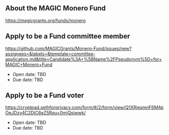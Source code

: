 ## About the MAGIC Monero Fund

https://magicgrants.org/funds/monero

## Apply to be a Fund committee member

https://github.com/MAGICGrants/Monero-Fund/issues/new?assignees=&labels=&template=committee-application.md&title=Candidate%3A+%5BName%2FPseudonym%5D+for+MAGIC+Monero+Fund

* Open date: TBD
* Due date: TBD

## Apply to be a Fund voter

https://cryptpad.sethforprivacy.com/form/#/2/form/view/Q1XRjesmnF6MAkOeJDzv4C2DiC6eZ5Rqu+0mjQsiwwk/

* Open date: TBD
* Due date: TBD
